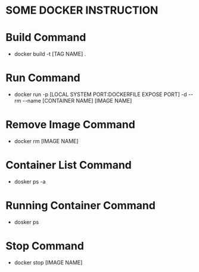 # SOME DOCKER INSTRUCTION

# Build Command

- docker build -t [TAG NAME] .

# Run Command

- docker run -p [LOCAL SYSTEM PORT:DOCKERFILE EXPOSE PORT] -d --rm --name [CONTAINER NAME] [IMAGE NAME]

# Remove Image Command

- docker rm [IMAGE NAME]

# Container List Command

- dosker ps -a

# Running Container Command

- dosker ps

# Stop Command

- docker stop [IMAGE NAME]
